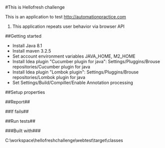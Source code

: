 #This is Hellofresh challenge

This is an application to test http://automationpractice.com
1. This application repeats user behavior via browser API


##Getting started
- Install Java 8.1
- Install maven 3.2.5
- Set account environment variables JAVA_HOME, M2_HOME
- Install Idea plugin "Cucumber plugin for java": Settings/Pluggins/Brouse repositories/Cucumber plugin for java
- Install Idea plugin "Lombok plugin": Settings/Pluggins/Brouse repositories/Lombok plugin for java
- Set Settings/Build/Compiller/Enable Annotation processing
 
##Setup properties

##Report##

##If fails##

##Run tests##

###Built with###

C:\workspace\hellofreshchallenge\webtest\target\classes